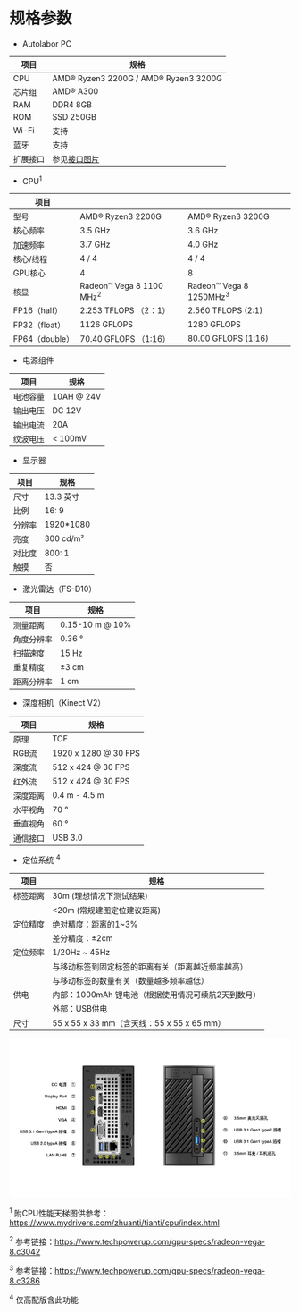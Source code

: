 # 规格参数

* Autolabor PC 

| 项目                 | 规格            |
| ------------------- | --------------- |
| CPU          | AMD® Ryzen3 2200G / AMD® Ryzen3 3200G |
| 芯片组        | AMD® A300 |
| RAM          | DDR4 8GB    |
| ROM           | SSD 250GB         |
| Wi-Fi        | 支持          |
| 蓝牙         | 支持          |
| 扩展接口        | 参见[接口图片](#interface) |

* CPU<sup>1</sup>

| 项目              |           |        |
| ---------------- | -------------------------- | -------------------------- |
| 型号              | AMD® Ryzen3 2200G          | AMD® Ryzen3 3200G          |
| 核心频率          | 3.5 GHz                   | 3.6 GHz |
| 加速频率          | 3.7 GHz                   | 4.0 GHz |
| 核心/线程         | 4 / 4                       | 4 / 4 |
| GPU核心           | 4                         | 8 |
| 核显              | Radeon™ Vega 8 1100 MHz<sup>2</sup>    | Radeon™ Vega 8 1250MHz<sup>3</sup> |
| FP16（half）      | 2.253 TFLOPS （2：1）     | 2.560 TFLOPS (2:1)  |
| FP32（float）     | 1126 GFLOPS              | 1280 GFLOPS |
| FP64（double）    | 70.40 GFLOPS （1:16）     | 80.00 GFLOPS (1:16)  |

* 电源组件

| 项目                 | 规格            |
| ------------------- | --------------- |
| 电池容量              | 10AH @ 24V    |
| 输出电压              | DC 12V        |
| 输出电流              | 20A           |
| 纹波电压              | < 100mV       |

* 显示器

| 项目                 | 规格            |
| ------------------- | --------------- |
| 尺寸              | 13.3 英寸      |
| 比例              | 16: 9         |
| 分辨率            | 1920*1080     |
| 亮度              | 300 cd/m²     |
| 对比度            | 800: 1         |
| 触摸              | 否            |

* 激光雷达（FS-D10）

| 项目                 | 规格            |
| ------------------- | --------------- |
| 测量距离             | 0.15-10 m @ 10%  |
| 角度分辨率           | 0.36 °           |
| 扫描速度             | 15 Hz            |
| 重复精度             | ±3 cm            |
| 距离分辨率           | 1 cm             |

* 深度相机（Kinect V2）

| 项目                 | 规格            |
| ------------------- | --------------- |
| 原理                  | TOF  |
| RGB流           | 1920 x 1280 @ 30 FPS           |
| 深度流           | 512 x 424 @ 30 FPS          |
| 红外流          | 512 x 424 @ 30 FPS        |
| 深度距离             | 0.4 m - 4.5 m |
| 水平视角             | 70 °            |
| 垂直视角             | 60 °            |
| 通信接口              | USB 3.0       |

* 定位系统 <sup>4</sup>

| 项目                 | 规格            |
| ------------------- | --------------- |
| 标签距离 |  30m (理想情况下测试结果) |
|         |  <20m (常规建图定位建议距离) |
| 定位精度 | 绝对精度：距离的1~3% |
|         | 差分精度：±2cm |
| 定位频率 | 1/20Hz ~ 45Hz |
|         | 与移动标签到固定标签的距离有关（距离越近频率越高） |
|         | 与移动标签的数量有关（数量越多频率越低） |
| 供电    | 内部：1000mAh 锂电池（根据使用情况可续航2天到数月） |
|         | 外部：USB供电 |
| 尺寸    | 55 x 55 x 33 mm（含天线：55 x 55 x 65 mm）|

<a name="interface"></a>

![](imgs/interface_horizontal.png)

<sup>1</sup> 附CPU性能天梯图供参考：https://www.mydrivers.com/zhuanti/tianti/cpu/index.html

<sup>2</sup> 参考链接：https://www.techpowerup.com/gpu-specs/radeon-vega-8.c3042

<sup>3</sup> 参考链接：https://www.techpowerup.com/gpu-specs/radeon-vega-8.c3286

<sup>4</sup> 仅高配版含此功能
